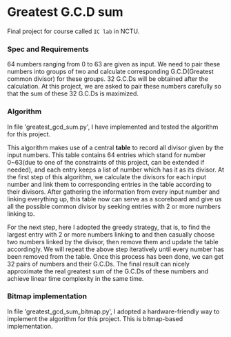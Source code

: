 # Greatest G.C.D sum
Final project for course called `IC lab` in NCTU.

### Spec and Requirements

64 numbers ranging from 0 to 63 are given as input. We need to pair these numbers into groups of two and calculate corresponding G.C.D(Greatest common divisor) for these groups. 32 G.C.Ds will be obtained after the calculation. At this project, we are asked to pair these numbers carefully so that the sum of these 32 G.C.Ds is maximized.

### Algorithm

In file 'greatest_gcd_sum.py', I have implemented and tested the algorithm for this project.

This algorithm makes use of a central **table** to record all divisor given by the input numbers. This table contains 64 entries which stand for number 0~63(due to one of the constraints of this project, can be extended if needed), and each entry keeps a list of number which has it as its divisor. At the first step of this algorithm, we calculate the divisors for each input number and link them to corresponding entries in the table according to their divisors. After gathering the information from every input number and linking everything up, this table now can serve as a scoreboard and give us all the possible common divisor by seeking entries with 2 or more numbers linking to.

For the next step, here I adopted the greedy strategy, that is, to find the largest entry with 2 or more numbers linking to and then casually choose two numbers linked by the divisor, then remove them and update the table accordingly. We will repeat the above step iteratively until every number has been removed from the table. Once this process has been done, we can get 32 pairs of numbers and their G.C.Ds. The final result can nicely approximate the real greatest sum of the G.C.Ds of these numbers and achieve linear time complexity in the same time.

### Bitmap implementation

In file 'greatest_gcd_sum_bitmap.py', I adopted a hardware-friendly way to implement the algorithm for this project. This is bitmap-based implementation.
